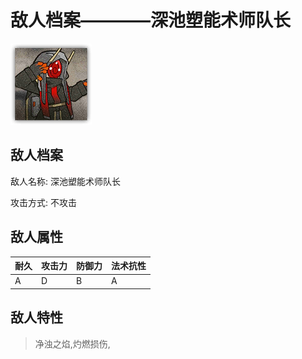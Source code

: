 # 敌人档案————深池塑能术师队长

![深池塑能术师队长](./eneIcons/深池塑能术师队长.png)

## 敌人档案

敌人名称: 深池塑能术师队长

攻击方式: 不攻击

## 敌人属性

| 耐久      | 攻击力  | 防御力 | 法术抗性 |
|---------|------|-----|------|
| A | D | B | A |

## 敌人特性
> 净浊之焰,灼燃损伤,
